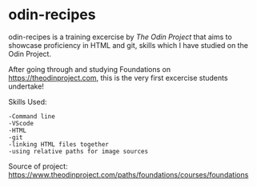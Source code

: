 # odin-recipes

odin-recipes is a training excercise by _The Odin Project_ that aims to showcase proficiency in HTML and git, skills which I have studied on the Odin Project.

After going through and studying Foundations on https://theodinproject.com, this is the very first excercise students undertake!

Skills Used:

    -Command line
    -VScode
    -HTML
    -git
    -linking HTML files together
    -using relative paths for image sources

Source of project: https://www.theodinproject.com/paths/foundations/courses/foundations
